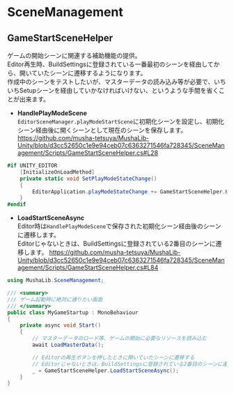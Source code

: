 # SceneManagement

## GameStartSceneHelper
ゲームの開始シーンに関連する補助機能の提供。  
Editor再生時、BuildSettingsに登録されている一番最初のシーンを経由してから、開いていたシーンに遷移するようになります。  
作成中のシーンをテストしたいが、マスターデータの読み込み等が必要で、いちいちSetupシーンを経由していかなければいけない、というような手間を省くことが出来ます。

* **HandlePlayModeScene**  
  `EditorSceneManager.playModeStartScene`に初期化シーンを設定し、初期化シーン経由後に開くシーンとして現在のシーンを保存します。
  https://github.com/musha-tetsuya/MushaLib-Unity/blob/d3cc52650c1e9e94ceb07c6363271546fa728345/SceneManagement/Scripts/GameStartSceneHelper.cs#L28
```csharp
#if UNITY_EDITOR
    [InitializeOnLoadMethod]
    private static void SetPlayModeStateChange()
    {
        EditorApplication.playModeStateChange += GameStartSceneHelper.HandlePlayModeScene;
    }
#endif
```

* **LoadStartSceneAsync**  
  Editor時は`HandlePlayModeScene`で保存された初期化シーン経由後のシーンに遷移します。  
  Editorじゃないときは、BuildSettingsに登録されている2番目のシーンに遷移します。
  https://github.com/musha-tetsuya/MushaLib-Unity/blob/d3cc52650c1e9e94ceb07c6363271546fa728345/SceneManagement/Scripts/GameStartSceneHelper.cs#L84
```csharp
using MushaLib.SceneManagement;

/// <summary>
/// ゲーム起動時に絶対に通りたい画面
/// </summary>
public class MyGameStartup : MonoBehaviour
{
    private async void Start()
    {
        // マスターデータのロード等、ゲームの開始に必要なリソースを読み込む
        await LoadMasterData();

        // Editorの再生ボタンを押したときに開いていたシーンに遷移する
        // Editorじゃないときは、BuildSettingsに登録されている2番目のシーンに遷移する
        _ = GameStartSceneHelper.LoadStartSceneAsync();
    }
}
```
